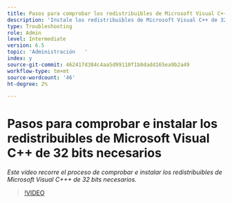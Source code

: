```yaml
---
title: Pasos para comprobar los redistribuibles de Microsoft Visual C++ de 32 bits necesarios
description: 'Instale los redistribuibles de Microsoft Visual C++ de 32 bits. '
type: Troubleshooting
role: Admin
level: Intermediate
version: 6.5
topic: 'Administración   '
index: y
source-git-commit: 462417d384c4aa5d99110f1b8dadd165ea9b2a49
workflow-type: tm+mt
source-wordcount: '46'
ht-degree: 2%

---
```



# Pasos para comprobar e instalar los redistribuibles de Microsoft Visual C++ de 32 bits necesarios

*Este vídeo recorre el proceso de comprobar e instalar los redistribuibles de Microsoft Visual C+++ de 32 bits necesarios.*

>[!VIDEO](https://video.tv.adobe.com/v/335520?quality=9&learn=on)

